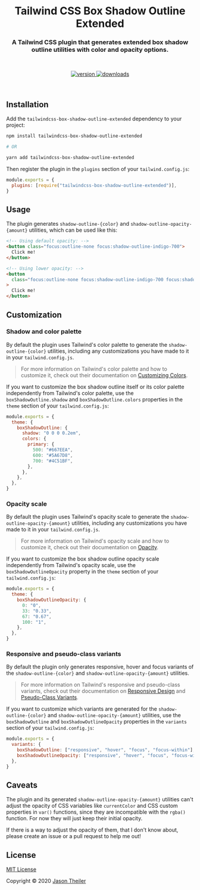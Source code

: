 <h1 align="center">Tailwind CSS Box Shadow Outline Extended</h1>

<h3 align="center">
  A Tailwind CSS plugin that generates extended box shadow outline utilities with color and opacity options.
</h3>

<br />

<p align="center">
  <a href="https://www.npmjs.com/package/tailwindcss-box-shadow-outline-extended">
    <img src="https://img.shields.io/npm/v/tailwindcss-box-shadow-outline-extended?style=for-the-badge&logo=npm&label=version" alt="version" />
  </a>

  <a href="https://www.npmjs.com/package/tailwindcss-box-shadow-outline-extended">
    <img src="https://img.shields.io/npm/dw/tailwindcss-box-shadow-outline-extended?style=for-the-badge&logo=docusign&logoColor=FFFFFF" alt="downloads" />
  </a>
</p>

<br />

## Installation

Add the `tailwindcss-box-shadow-outline-extended` dependency to your project:

```bash
npm install tailwindcss-box-shadow-outline-extended

# OR

yarn add tailwindcss-box-shadow-outline-extended
```

Then register the plugin in the `plugins` section of your `tailwind.config.js`:

```js
module.exports = {
  plugins: [require("tailwindcss-box-shadow-outline-extended")],
}
```

## Usage

The plugin generates `shadow-outline-{color}` and `shadow-outline-opacity-{amount}` utilities, which can be used like this:

```html
<!-- Using default opacity: -->
<button class="focus:outline-none focus:shadow-outline-indigo-700">
  Click me!
</button>

<!-- Using lower opacity: -->
<button
  class="focus:outline-none focus:shadow-outline-indigo-700 focus:shadow-outline-opacity-25"
>
  Click me!
</button>
```

## Customization

### Shadow and color palette

By default the plugin uses Tailwind's color palette to generate the `shadow-outline-{color}` utilities, including any customizations you have made to it in your `tailwind.config.js`.

> For more information on Tailwind's color palette and how to customize it, check out their documentation on [Customizing Colors](https://tailwindcss.com/docs/customizing-colors).

If you want to customize the box shadow outline itself or its color palette independently from Tailwind's color palette, use the `boxShadowOutline.shadow` and `boxShadowOutline.colors` properties in the `theme` section of your `tailwind.config.js`:

```js
module.exports = {
  theme: {
    boxShadowOutline: {
      shadow: "0 0 0 0.2em",
      colors: {
        primary: {
          500: "#667EEA",
          600: "#5A67D8",
          700: "#4C51BF",
        },
      },
    },
  },
}
```

### Opacity scale

By default the plugin uses Tailwind's opacity scale to generate the `shadow-outline-opacity-{amount}` utilities, including any customizations you have made to it in your `tailwind.config.js`.

> For more information on Tailwind's opacity scale and how to customize it, check out their documentation on [Opacity](https://tailwindcss.com/docs/opacity).

If you want to customize the box shadow outline opacity scale independently from Tailwind's opacity scale, use the `boxShadowOutlineOpacity` property in the `theme` section of your `tailwind.config.js`:

```js
module.exports = {
  theme: {
    boxShadowOutlineOpacity: {
      0: "0",
      33: "0.33",
      67: "0.67",
      100: "1",
    },
  },
}
```

### Responsive and pseudo-class variants

By default the plugin only generates responsive, hover and focus variants of the `shadow-outline-{color}` and `shadow-outline-opacity-{amount}` utilities.

> For more information on Tailwind's responsive and pseudo-class variants, check out their documentation on [Responsive Design](https://tailwindcss.com/docs/responsive-design) and [Pseudo-Class Variants](https://tailwindcss.com/docs/pseudo-class-variants).

If you want to customize which variants are generated for the `shadow-outline-{color}` and `shadow-outline-opacity-{amount}` utilities, use the `boxShadowOutline` and `boxShadowOutlineOpacity` properties in the `variants` section of your `tailwind.config.js`:

```js
module.exports = {
  variants: {
    boxShadowOutline: ["responsive", "hover", "focus", "focus-within"],
    boxShadowOutlineOpacity: ["responsive", "hover", "focus", "focus-within"],
  },
}
```

## Caveats

The plugin and its generated `shadow-outline-opacity-{amount}` utilities can't adjust the opacity of CSS variables like `currentColor` and CSS custom properties in `var()` functions, since they are incompatible with the `rgba()` function. For now they will just keep their initial opacity.

If there is a way to adjust the opacity of them, that I don't know about, please create an issue or a pull request to help me out!

## License

[MIT License](/LICENSE)

Copyright © 2020 [Jason Theiler](https://github.com/jasontheiler)
